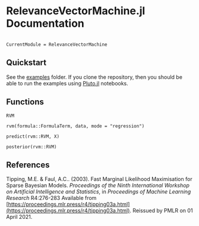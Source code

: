 # RelevanceVectorMachine.jl Documentation

```@contents
```

```@meta
CurrentModule = RelevanceVectorMachine
```

## Quickstart

See the [examples](https://github.com/svaniksharma/RelevanceVectorMachine.jl/tree/master/examples) folder.
If you clone the repository, then you should be able to run the examples using [Pluto.jl](https://plutojl.org/) notebooks.

## Functions

```@docs
RVM
```

```@docs
rvm(formula::FormulaTerm, data, mode = "regression")
```

```@docs
predict(rvm::RVM, X)
```

```@docs
posterior(rvm::RVM)
```

## References

Tipping, M.E. &amp; Faul, A.C.. (2003). Fast Marginal Likelihood Maximisation for Sparse Bayesian Models. *Proceedings of the Ninth International Workshop on Artificial Intelligence and Statistics*, in *Proceedings of Machine Learning Research* R4:276-283 Available from [https://proceedings.mlr.press/r4/tipping03a.html](https://proceedings.mlr.press/r4/tipping03a.html). Reissued by PMLR on 01 April 2021.
